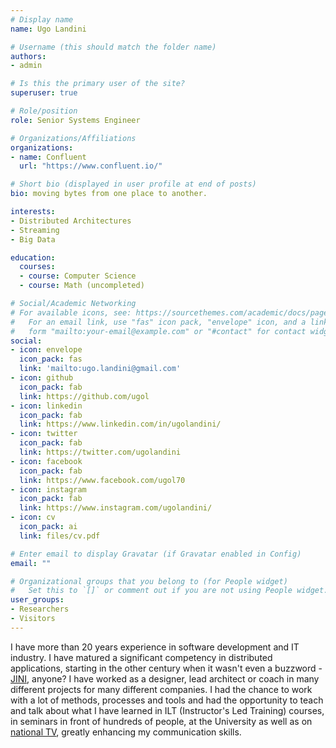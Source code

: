 ```yaml
---
# Display name
name: Ugo Landini

# Username (this should match the folder name)
authors:
- admin

# Is this the primary user of the site?
superuser: true

# Role/position
role: Senior Systems Engineer

# Organizations/Affiliations
organizations:
- name: Confluent
  url: "https://www.confluent.io/"

# Short bio (displayed in user profile at end of posts)
bio: moving bytes from one place to another.

interests:
- Distributed Architectures
- Streaming
- Big Data

education:
  courses:
  - course: Computer Science
  - course: Math (uncompleted)

# Social/Academic Networking
# For available icons, see: https://sourcethemes.com/academic/docs/page-builder/#icons
#   For an email link, use "fas" icon pack, "envelope" icon, and a link in the
#   form "mailto:your-email@example.com" or "#contact" for contact widget.
social:
- icon: envelope
  icon_pack: fas
  link: 'mailto:ugo.landini@gmail.com'  
- icon: github
  icon_pack: fab
  link: https://github.com/ugol
- icon: linkedin
  icon_pack: fab
  link: https://www.linkedin.com/in/ugolandini/    
- icon: twitter
  icon_pack: fab
  link: https://twitter.com/ugolandini
- icon: facebook
  icon_pack: fab
  link: https://www.facebook.com/ugol70
- icon: instagram
  icon_pack: fab
  link: https://www.instagram.com/ugolandini/
- icon: cv
  icon_pack: ai
  link: files/cv.pdf

# Enter email to display Gravatar (if Gravatar enabled in Config)
email: ""

# Organizational groups that you belong to (for People widget)
#   Set this to `[]` or comment out if you are not using People widget.
user_groups:
- Researchers
- Visitors
---
```


I have more than 20 years experience in software development and IT industry. I have matured a significant competency in distributed applications, starting in the other century when it wasn't even a buzzword - [JINI](https://en.wikipedia.org/wiki/Jini), anyone? I have worked as a designer, lead architect or coach in many different projects for many different companies.
I had the chance to work with a lot of methods, processes and tools and had the opportunity to teach and talk about what I have learned in ILT (Instructor's Led Training) courses, in seminars in front of hundreds of people, at the University as well as on [national TV](../talk/uninettuno), greatly enhancing my communication skills.
